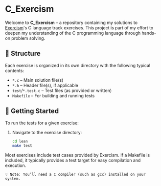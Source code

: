 # C_Exercism

Welcome to **C_Exercism** – a repository containing my solutions to [Exercism](https://exercism.org/tracks/c)'s C language track exercises. This project is part of my effort to deepen my understanding of the C programming language through hands-on problem solving.

## 📁 Structure

Each exercise is organized in its own directory with the following typical contents:

- `*.c` – Main solution file(s)
- `*.h` – Header file(s), if applicable
- `test`/`*.test.c` – Test files (as provided or written)
- `Makefile` – For building and running tests

## 🚀 Getting Started

To run the tests for a given exercise:

1. Navigate to the exercise directory:
   ```bash
   cd lean
   make test

Most exercises include test cases provided by Exercism. If a Makefile is included, it typically provides a test target for easy compilation and execution.

    💡 Note: You’ll need a C compiler (such as gcc) installed on your system.
